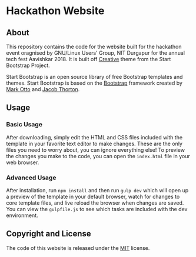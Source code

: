 # Hackathon Website

## About

This repository contains the code for the website built for the hackathon event oragnised by GNU/Linux Users' Group, NIT Durgapur for the annual tech fest Aavishkar 2018. It is built off [Creative](https://github.com/BlackrockDigital/startbootstrap-creative) theme from the Start Bootstrap Project.

Start Bootstrap is an open source library of free Bootstrap templates and themes. Start Bootstrap is based on the [Bootstrap](http://getbootstrap.com/) framework created by [Mark Otto](https://twitter.com/mdo) and [Jacob Thorton](https://twitter.com/fat).

## Usage

### Basic Usage

After downloading, simply edit the HTML and CSS files included with the template in your favorite text editor to make changes. These are the only files you need to worry about, you can ignore everything else! To preview the changes you make to the code, you can open the `index.html` file in your web browser.

### Advanced Usage

After installation, run `npm install` and then run `gulp dev` which will open up a preview of the template in your default browser, watch for changes to core template files, and live reload the browser when changes are saved. You can view the `gulpfile.js` to see which tasks are included with the dev environment.

## Copyright and License

The code of this website is released under the [MIT](https://github.com/lugnitdgp/hackathon-website/blob/master/LICENSE) license.

